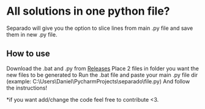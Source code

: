 # All solutions in one python file?
Separado will give you the option to slice lines from main .py file and save them in new .py file.

## How to use
Download the .bat and .py from [Releases](https://github.com/cptaus/Separado/releases/tag/1)
Place 2 files in folder you want the new files to be generated to
Run the .bat file and paste your main .py file dir (example: C:\Users\Daniel\PycharmProjects\separado\file.py)
And follow the instructions!

*if you want add/change the code feel free to contribute <3.
